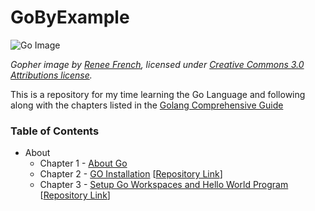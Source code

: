 # GoByExample

![Go Image](https://github.com/golang/go/blob/master/doc/gopher/fiveyears.jpg)

*Gopher image by [Renee French](https://reneefrench.blogspot.com/), licensed under [Creative Commons 3.0 Attributions license](https://creativecommons.org/licenses/by/3.0/).*

This is a repository for my time learning the Go Language and following along
with the chapters listed in the [Golang Comprehensive Guide](https://golangbyexample.com/golang-comprehensive-tutorial/)

### Table of Contents
* About
  * Chapter 1 - [About Go](https://golangbyexample.com/about-golang/) 
  * Chapter 2 - [GO Installation](https://golangbyexample.com/golang-installation/) [[Repository Link]()]
  * Chapter 3 - [Setup Go Workspaces and Hello World Program](https://golangbyexample.com/workspace-hello-world-golang) [[Repository Link]()]
